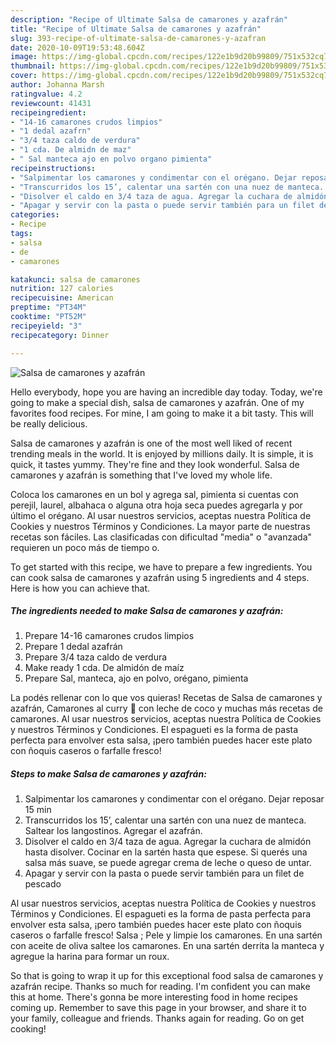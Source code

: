 ```yaml
---
description: "Recipe of Ultimate Salsa de camarones y azafrán"
title: "Recipe of Ultimate Salsa de camarones y azafrán"
slug: 393-recipe-of-ultimate-salsa-de-camarones-y-azafran
date: 2020-10-09T19:53:48.604Z
image: https://img-global.cpcdn.com/recipes/122e1b9d20b99809/751x532cq70/salsa-de-camarones-y-azafran-foto-principal.jpg
thumbnail: https://img-global.cpcdn.com/recipes/122e1b9d20b99809/751x532cq70/salsa-de-camarones-y-azafran-foto-principal.jpg
cover: https://img-global.cpcdn.com/recipes/122e1b9d20b99809/751x532cq70/salsa-de-camarones-y-azafran-foto-principal.jpg
author: Johanna Marsh
ratingvalue: 4.2
reviewcount: 41431
recipeingredient:
- "14-16 camarones crudos limpios"
- "1 dedal azafrn"
- "3/4 taza caldo de verdura"
- "1 cda. De almidn de maz"
- " Sal manteca ajo en polvo organo pimienta"
recipeinstructions:
- "Salpimentar los camarones y condimentar con el orégano. Dejar reposar 15 min"
- "Transcurridos los 15’, calentar una sartén con una nuez de manteca. Saltear los langostinos. Agregar el azafrán."
- "Disolver el caldo en 3/4 taza de agua. Agregar la cuchara de almidón hasta disolver. Cocinar en la sartén hasta que espese. Si querés una salsa más suave, se puede agregar crema de leche o queso de untar."
- "Apagar y servir con la pasta o puede servir también para un filet de pescado"
categories:
- Recipe
tags:
- salsa
- de
- camarones

katakunci: salsa de camarones 
nutrition: 127 calories
recipecuisine: American
preptime: "PT34M"
cooktime: "PT52M"
recipeyield: "3"
recipecategory: Dinner

---
```



![Salsa de camarones y azafrán](https://img-global.cpcdn.com/recipes/122e1b9d20b99809/751x532cq70/salsa-de-camarones-y-azafran-foto-principal.jpg)

Hello everybody, hope you are having an incredible day today. Today, we're going to make a special dish, salsa de camarones y azafrán. One of my favorites food recipes. For mine, I am going to make it a bit tasty. This will be really delicious.

Salsa de camarones y azafrán is one of the most well liked of recent trending meals in the world. It is enjoyed by millions daily. It is simple, it is quick, it tastes yummy. They're fine and they look wonderful. Salsa de camarones y azafrán is something that I've loved my whole life.

Coloca los camarones en un bol y agrega sal, pimienta si cuentas con perejil, laurel, albahaca o alguna otra hoja seca puedes agregarla y por último el orégano. Al usar nuestros servicios, aceptas nuestra Política de Cookies y nuestros Términos y Condiciones. La mayor parte de nuestras recetas son fáciles. Las clasificadas con dificultad &#34;media&#34; o &#34;avanzada&#34; requieren un poco más de tiempo o.


To get started with this recipe, we have to prepare a few ingredients. You can cook salsa de camarones y azafrán using 5 ingredients and 4 steps. Here is how you can achieve that.

<!--inarticleads1-->

##### The ingredients needed to make Salsa de camarones y azafrán:

1. Prepare 14-16 camarones crudos limpios
1. Prepare 1 dedal azafrán
1. Prepare 3/4 taza caldo de verdura
1. Make ready 1 cda. De almidón de maíz
1. Prepare  Sal, manteca, ajo en polvo, orégano, pimienta


La podés rellenar con lo que vos quieras! Recetas de Salsa de camarones y azafrán, Camarones al curry 🍛 con leche de coco y muchas más recetas de camarones. Al usar nuestros servicios, aceptas nuestra Política de Cookies y nuestros Términos y Condiciones. El espagueti es la forma de pasta perfecta para envolver esta salsa, ¡pero también puedes hacer este plato con ñoquis caseros o farfalle fresco! 

<!--inarticleads2-->

##### Steps to make Salsa de camarones y azafrán:

1. Salpimentar los camarones y condimentar con el orégano. Dejar reposar 15 min
1. Transcurridos los 15’, calentar una sartén con una nuez de manteca. Saltear los langostinos. Agregar el azafrán.
1. Disolver el caldo en 3/4 taza de agua. Agregar la cuchara de almidón hasta disolver. Cocinar en la sartén hasta que espese. Si querés una salsa más suave, se puede agregar crema de leche o queso de untar.
1. Apagar y servir con la pasta o puede servir también para un filet de pescado


Al usar nuestros servicios, aceptas nuestra Política de Cookies y nuestros Términos y Condiciones. El espagueti es la forma de pasta perfecta para envolver esta salsa, ¡pero también puedes hacer este plato con ñoquis caseros o farfalle fresco! Salsa ; Pele y limpie los camarones. En una sartén con aceite de oliva saltee los camarones. En una sartén derrita la manteca y agregue la harina para formar un roux. 

So that is going to wrap it up for this exceptional food salsa de camarones y azafrán recipe. Thanks so much for reading. I'm confident you can make this at home. There's gonna be more interesting food in home recipes coming up. Remember to save this page in your browser, and share it to your family, colleague and friends. Thanks again for reading. Go on get cooking!
